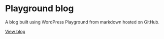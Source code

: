 # Playground blog

A blog built using WordPress Playground from markdown hosted on GitHub.

[View blog
](https://playground.wordpress.net/?blueprint-url=https://raw.githubusercontent.com/bgrgicak/playground-blog/main/blueprint.json)
